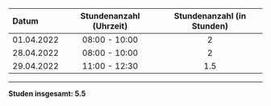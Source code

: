 | Datum      | Stundenanzahl (Uhrzeit) | Stundenanzahl (in Stunden) |
| :--------- | :---------------------: | :------------------------: |
| 01.04.2022 |      08:00 - 10:00      |             2              |
| 28.04.2022 |      08:00 - 10:00      |             2              |
| 29.04.2022 |      11:00 - 12:30      |             1.5              |

---

**Studen insgesamt: 5.5**
